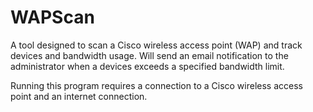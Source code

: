 # WAPScan

A tool designed to scan a Cisco wireless access point (WAP) and track devices and bandwidth usage. Will send an email notification to the administrator when a devices exceeds a specified bandwidth limit.

Running this program requires a connection to a Cisco wireless access point and an internet connection.
